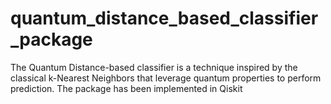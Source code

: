 # quantum_distance_based_classifier_package
The Quantum Distance-based classifier is a technique inspired by the classical k-Nearest Neighbors that leverage quantum properties to perform prediction. The package has been implemented in Qiskit
